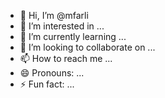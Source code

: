 - 👋 Hi, I’m @mfarli
- 👀 I’m interested in ...
- 🌱 I’m currently learning ...
- 💞️ I’m looking to collaborate on ...
- 📫 How to reach me ...
- 😄 Pronouns: ...
- ⚡ Fun fact: ...

<!---
mfarli/mfarli is a ✨ special ✨ repository because its `README.md` (this file) appears on your GitHub profile.
You can click the Preview link to take a look at your changes.
--->

